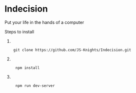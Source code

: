 # Indecision
Put your life in the hands of a computer

Steps to install

1.
   
    
        git clone https://github.com/JS-Knights/Indecision.git
  
2.
    
    
         npm install
    
3.
         
         npm run dev-server
